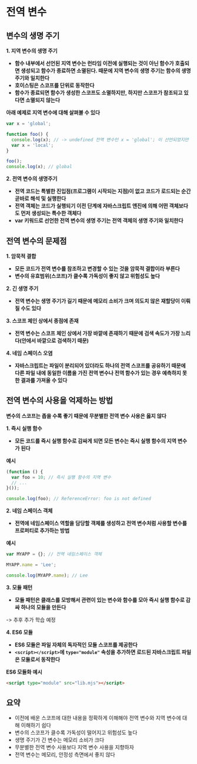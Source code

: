 # 전역 변수

## 변수의 생명 주기

**1. 지역 변수의 생명 주기**
- **함수 내부에서 선언된 지역 변수는 런타임 이전에 실행되는 것이 아닌 함수가 호출되면 생성되고 함수가 종료하면 소멸된다. 때문에 지역 변수의 생명 주기는 함수의 생명 주기와 일치한다**
- **호이스팅은 스코프를 단위로 동작한다**
- **함수가 종료되면 함수가 생성한 스코프도 소멸하지만, 하지만 스코프가 참조되고 있다면 소멸되지 않는다**

**아래 예제로 지역 변수에 대해 살펴볼 수 있다**

```js
var x = 'global';

function foo() {
  console.log(x); // -> undefined 전역 변수인 x = 'global'; 이 선언되었지만 함수의 호출과 동시에 지역 스코프에 위치한 지역 변수 var x = 'local'이 선언(값의 할당이 아닌)되었기 때문에 undefined를 출력한다
  var x = 'local';
}

foo();
console.log(x); // global
```

**2. 전역 변수의 생명주기**
- **전역 코드는 특별한 진입점(프로그램이 시작되는 지점)이 없고 코드가 로드되는 순간 곧바로 해석 및 실행한다**
- **전역 객체는 코드가 실행되기 이전 단계에 자바스크립트 엔진에 의해 어떤 객체보다도 먼저 생성되는 특수한 객체다**
- **var 키워드로 선언한 전역 변수의 생명 주기는 전역 객체의 생명 주기와 일치한다**

## 전역 변수의 문제점

**1. 암묵적 결합**
- **모든 코드가 전역 변수를 참조하고 변경할 수 있는 것을 암묵적 결합이라 부른다**
- **변수의 유효범위(스코프)가 클수록 가독성이 좋지 않고 위험성도 높다**

**2. 긴 생명 주기**
- **전역 변수는 생명 주기가 길기 때문에 메모리 소비가 크며 의도치 않은 재할당이 이뤄질 수도 있다**

**3. 스코프 체인 상에서 종점에 존재**
- **전역 변수는 스코프 체인 상에서 가장 바깥에 존재하기 때문에 검색 속도가 가장 느리다(안에서 바깥으로 검색하기 때문)**

**4. 네임 스페이스 오염**
- **자바스크립트는 파일이 분리되어 있더라도 하나의 전역 스코프를 공유하기 때문에 다른 파일 내에 동일한 이름을 가진 전역 변수나 전역 함수가 있는 경우 예측하지 못한 결과를 가져올 수 있다**

## 전역 변수의 사용을 억제하는 방법

**변수의 스코프는 좁을 수록 좋기 때문에 무분별한 전역 변수 사용은 옳지 않다**

**1. 즉시 실행 함수**
- **모든 코드를 즉시 실행 함수로 감싸게 되면 모든 변수는 즉시 실행 함수의 지역 변수가 된다**

**예시**

```js
(function () {
  var foo = 10; // 즉시 실행 함수의 지역 변수
  // ...
}());

console.log(foo); // ReferenceError: foo is not defined
```

**2. 네임 스페이스 객체**
- **전역에 네임스페이스 역할을 담당할 객체를 생성하고 전역 변수처럼 사용할 변수를 프로퍼티로 추가하는 방법**

**예시**

```js
var MYAPP = {}; // 전역 네임스페이스 객체

MYAPP.name = 'Lee';

console.log(MYAPP.name); // Lee
```

**3. 모듈 패턴**
- **모듈 패턴은 클래스를 모방해서 관련이 있는 변수와 함수를 모아 즉시 실행 함수로 감싸 하나의 모듈을 만든다**

-> 추후 추가 학습 예정

**4. ES6 모듈**

- **ES6 모듈은 파일 자체의 독자적인 모듈 스코프를 제공한다**
- **`<script></script>`에 `type="module"` 속성을 추가하면 로드된 자바스크립트 파일은 모듈로서 동작한다**

**ES6 모듈화 예시**

```html
<script type="module" src="lib.mjs"></script>
```

## 요약

- 이전에 배운 스코프에 대한 내용을 정확하게 이해해야 전역 변수와 지역 변수에 대해 이해하기 쉽다
- 변수의 스코프가 클수록 가독성이 떨어지고 위험성도 높다
- 생명 주기가 긴 변수는 메모리 소비가 크다
- 무분별한 전역 변수 사용보다 지역 변수 사용을 지향하자
- 전역 변수는 메모리, 안정성 측면에서 좋지 않다



